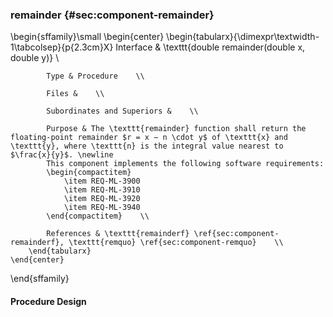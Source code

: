 ### remainder  {#sec:component-remainder}

\begin{sffamily}\small
	\begin{center}
		\begin{tabularx}{\dimexpr\textwidth-1\tabcolsep}{p{2.3cm}X}
			Interface       & \texttt{double remainder(double x, double y)} \\ 
			
			Type & Procedure    \\ 
			
			Files &    \\ 
			
			Subordinates and Superiors &    \\ 
			
			Purpose & The \texttt{remainder} function shall return the  floating-point remainder $r = x − n \cdot y$ of \texttt{x} and \texttt{y}, where \texttt{n} is the integral value nearest to $\frac{x}{y}$. \newline
			This component implements the following software requirements:
			\begin{compactitem}
				\item REQ-ML-3900
				\item REQ-ML-3910
				\item REQ-ML-3920
				\item REQ-ML-3940
			\end{compactitem}    \\ 
			
			References & \texttt{remainderf} \ref{sec:component-remainderf}, \texttt{remquo} \ref{sec:component-remquo}    \\ 
		\end{tabularx}
	\end{center}
\end{sffamily}

#### Procedure Design
